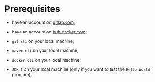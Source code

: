 # Prerequisites

- have an account on [gitlab.com](https://gitlab.com/);
- have an account on [hub.docker.com](https://hub.docker.com/);
- `git cli` on your local machine;


- `maven cli` on your local machine;
- `docker cli` on your local machine;
- `JDK 8` on your local machine (only if you want to test the `Hello World` program).
